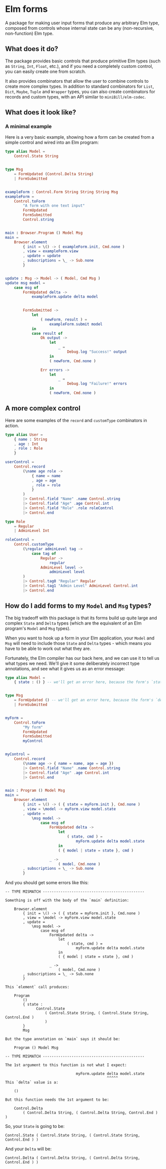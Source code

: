 # Elm forms

A package for making user input forms that produce any arbitrary Elm type, 
composed from controls whose internal state can be any (non-recursive, 
non-function) Elm type.

## What does it do?

The package provides basic controls that produce primitive Elm types (such as 
`String`, `Int`, `Float`, etc.), and if you need a completely custom 
control, you can easily create one from scratch.

It also provides combinators that allow the user to combine controls to create 
more complex types. In addition to standard combinators for `List`, `Dict`, 
`Maybe`, `Tuple` and `Wrapper` types, you can also create combinators 
for records and custom types, with an API similar to `miniBill/elm-codec`.

## What does it look like?

### A minimal example

Here is a very basic example, showing how a form can be created from a simple 
control and wired into an Elm program:

```elm
type alias Model = 
    Control.State String


type Msg 
    = FormUpdated (Control.Delta String)
    | FormSubmitted


exampleForm : Control.Form String String String Msg
exampleForm =
    Control.toForm 
        "A form with one text input"
        FormUpdated
        FormSubmitted
        Control.string


main : Browser.Program () Model Msg
main = 
    Browser.element
        { init = \() -> ( exampleForm.init, Cmd.none )
        , view = exampleForm.view
        , update = update
        , subscriptions = \_ -> Sub.none
        }


update : Msg -> Model -> ( Model, Cmd Msg )
update msg model =
    case msg of
        FormUpdated delta ->
            exampleForm.update delta model
            

        FormSubmitted ->
            let
                ( newForm, result ) =
                    exampleForm.submit model
            in
            case result of
                Ok output ->
                    let
                        _ =
                            Debug.log "Success!" output
                    in
                    ( newForm, Cmd.none )

                Err errors ->
                    let
                        _ =
                            Debug.log "Failure!" errors
                    in
                    ( newForm, Cmd.none )
```

## A more complex control

Here are some examples of the `record` and `customType` combinators in action.

```elm
type alias User = 
    { name : String
    , age : Int
    , role : Role
    }

userControl = 
    Control.record 
        (\name age role -> 
            { name = name
            , age = age 
            , role = role
            }
        )
        |> Control.field "Name" .name Control.string
        |> Control.field "Age" .age Control.int
        |> Control.field "Role" .role roleControl
        |> Control.end

type Role
    = Regular
    | AdminLevel Int

roleControl = 
    Control.customType
        (\regular adminLevel tag ->
            case tag of
                Regular -> 
                    regular
                AdminLevel level ->
                    adminLevel level
        )
        |> Control.tag0 "Regular" Regular
        |> Control.tag1 "Admin Level" AdminLevel Control.int
        |> Control.end
```

## How do I add forms to my `Model` and `Msg` types?

The big tradeoff with this package is that its forms build up quite large and 
complex `State` and `Delta` types (which are the equivalent of an Elm program's 
`Model` and `Msg` types). 

When you want to hook up a form in your Elm application, your `Model` and `Msg` 
will need to include those `State` and `Delta` types - which means you have to 
be able to work out what they are.

Fortunately, the Elm compiler has our back here, and we can use it to tell us 
what types we need. We'll give it some deliberately incorrect type annotations, 
and see what it gives us as an error message:

```elm
type alias Model = 
    { state : () } -- we'll get an error here, because the form's `state` won't be `()`


type Msg 
    = FormUpdated () -- we'll get an error here, because the form's `delta` won't be `()`
    | FormSubmitted


myForm =
    Control.toForm
        "My form"
        FormUpdated
        FormSubmitted
        myControl


myControl =
    Control.record
        (\name age -> { name = name, age = age })
        |> Control.field "Name" .name Control.string
        |> Control.field "Age" .age Control.int
        |> Control.end


main : Program () Model Msg
main =
    Browser.element
        { init = \() -> ( { state = myForm.init }, Cmd.none )
        , view = \model -> myForm.view model.state
        , update =
            \msg model ->
                case msg of
                    FormUpdated delta ->
                        let
                            ( state, cmd ) =
                                myForm.update delta model.state
                        in
                        ( { model | state = state }, cmd )

                    _ ->
                        ( model, Cmd.none )
        , subscriptions = \_ -> Sub.none
        }
```

And you should get some errors like this:

```
-- TYPE MISMATCH ----------------------------------------------

Something is off with the body of the `main` definition:

    Browser.element
        { init = \() -> ( { state = myForm.init }, Cmd.none )
        , view = \model -> myForm.view model.state
        , update =
            \msg model ->
                case msg of
                    FormUpdated delta ->
                        let
                            ( state, cmd ) =
                                myForm.update delta model.state
                        in
                        ( { model | state = state }, cmd )

                    _ ->
                        ( model, Cmd.none )
        , subscriptions = \_ -> Sub.none
        }

This `element` call produces:

    Program
        ()
        { state :
              Control.State
                  ( Control.State String, ( Control.State String, Control.End )
                  )
        }
        Msg

But the type annotation on `main` says it should be:

    Program () Model Msg

-- TYPE MISMATCH ----------------------------------------------

The 1st argument to this function is not what I expect:

                                myForm.update delta model.state
                                              ^^^^^
This `delta` value is a:

    ()

But this function needs the 1st argument to be:

    Control.Delta
        ( Control.Delta String, ( Control.Delta String, Control.End ) )
```

So, your `State` is going to be:

`Control.State ( Control.State String, ( Control.State String, Control.End ) )`

And your `Delta` will be:

`Control.Delta ( Control.Delta String, ( Control.Delta String, Control.End ) )`